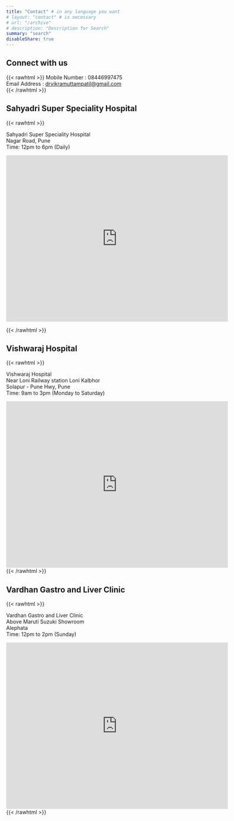 ```yaml
---
title: "Contact" # in any language you want
# layout: "contact" # is necessary
# url: "/archive"
# description: "Description for Search"
summary: "search"
disableShare: true
---
```


## Connect with us

{{< rawhtml >}}
Mobile Number : 08446997475 <br>
Email Address : drvikramuttampatil@gmail.com
</br>
{{< /rawhtml >}}

## Sahyadri Super Speciality Hospital

{{< rawhtml >}}

<p> 
Sahyadri Super Speciality Hospital <br>
Nagar Road, Pune <br>
Time: 12pm to 6pm (Daily)
</p>
<iframe src="https://www.google.com/maps/embed?pb=!1m18!1m12!1m3!1d3782.4400798499482!2d73.89443057479221!3d18.554188082545902!2m3!1f0!2f0!3f0!3m2!1i1024!2i768!4f13.1!3m3!1m2!1s0x3bc2c1b586a30977%3A0x83beefa066ed5e4!2sSahyadri%20Super%20Speciality%20Hospital%20Nagar%20Road!5e0!3m2!1sen!2snz!4v1723940053221!5m2!1sen!2snz" width="600" height="450" style="border:0;" allowfullscreen="" loading="lazy" referrerpolicy="no-referrer-when-downgrade"></iframe>

{{< /rawhtml >}}

## Vishwaraj Hospital

{{< rawhtml >}}

<p> 
Vishwaraj Hospital <br>
Near Loni Railway station Loni Kalbhor <br>
Solapur - Pune Hwy, Pune <br>
Time: 9am to 3pm (Monday to Saturday)
</p>

<iframe src="https://www.google.com/maps/embed?pb=!1m18!1m12!1m3!1d3783.867620278791!2d74.01990577479052!3d18.489654582597872!2m3!1f0!2f0!3f0!3m2!1i1024!2i768!4f13.1!3m3!1m2!1s0x3bc2e962952e9f33%3A0x981154a5a58c7c16!2sVishwaRaj%20Hospital!5e0!3m2!1sen!2sin!4v1703692752628!5m2!1sen!2sin" width="600" height="450" style="border:0;" allowfullscreen="" loading="lazy" referrerpolicy="no-referrer-when-downgrade"></iframe>
{{< /rawhtml >}}

## Vardhan Gastro and Liver Clinic

{{< rawhtml >}}

<p> 
Vardhan Gastro and Liver Clinic <br>
Above Maruti Suzuki Showroom <br>
Alephata <br>
Time: 12pm to 2pm (Sunday)
</p>
<iframe src="https://www.google.com/maps/embed?pb=!1m18!1m12!1m3!1d15073.006313466436!2d74.0725207871582!3d19.184211099999995!2m3!1f0!2f0!3f0!3m2!1i1024!2i768!4f13.1!3m3!1m2!1s0x3bdd23c37a42773d%3A0x215b72b1101d3981!2sMaruti%20Suzuki%20Arena%20(The%20Kothari%20Wheels%2C%20Alephata%2C%20kalyan%20Road)!5e0!3m2!1sen!2sin!4v1703692700039!5m2!1sen!2sin" width="600" height="450" style="border:0;" allowfullscreen="" loading="lazy" referrerpolicy="no-referrer-when-downgrade"></iframe>
{{< /rawhtml >}}
